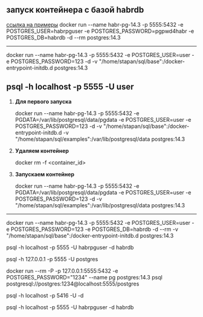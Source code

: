 ## запуск контейнера с базой habrdb
[ссылка на примеры](https://habr.com/ru/post/578744/?ysclid=l3bvdxf8nh)
docker run --name habr-pg-14.3 -p 5555:5432 -e POSTGRES_USER=habrpguser -e POSTGRES_PASSWORD=pgpwd4habr -e POSTGRES_DB=habrdb -d --rm postgres:14.3

----

docker run --name habr-pg-14.3 -p 5555:5432 -e POSTGRES_USER=user -e POSTGRES_PASSWORD=123 -d -v "/home/stapan/sql/base":/docker-entrypoint-initdb.d postgres:14.3

psql -h localhost -p 5555 -U user
----
1. __Для первого запуска__

    docker run --name habr-pg-14.3 -p 5555:5432 -e PGDATA=/var/lib/postgresql/data/pgdata -e POSTGRES_USER=user -e POSTGRES_PASSWORD=123 -d -v "/home/stapan/sql/base":/docker-entrypoint-initdb.d -v "/home/stapan/sql/examples":/var/lib/postgresql/data postgres:14.3

2. __Удаляем контейнер__

    docker rm -f <container_id>

3. __Запускаем контейнер__

    docker run --name habr-pg-14.3 -p 5555:5432 -e PGDATA=/var/lib/postgresql/data/pgdata -e POSTGRES_USER=user -e POSTGRES_PASSWORD=123 -d -v "/home/stapan/sql/examples":/var/lib/postgresql/data postgres:14.3
   
----

docker run --name habr-pg-14.3 -p 5555:5432 -e POSTGRES_USER=user -e POSTGRES_PASSWORD=123 -e POSTGRES_DB=habrdb -d --rm -v "/home/stapan/sql/base":/docker-entrypoint-initdb.d postgres:14.3

psql -h localhost -p 5555 -U habrpguser -d habrdb


psql -h 127.0.0.1 -p 5555 -U postgres


docker run --rm -P -p 127.0.0.1:5555:5432 -e POSTGRES_PASSWORD="1234" --name pg postgres:14.3
psql postgresql://postgres:1234@localhost:5555/postgres


psql -h localhost -p 5416 -U <my-user> -d <my-database>

psql -h localhost -p 5555 -U habrpguser -d habrdb